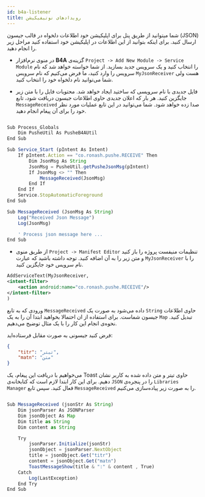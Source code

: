 ```yaml
---
id: b4a-listener
title: رویدادهای نوتیفیکیشن
---
```



شما میتوانید از طریق پنل برای اپلیکیشن خود اطلاعات دلخواه در قالب جیسون (JSON) ارسال کنید. برای اینکه بتوانید از این اطلاعات در اپلیکیشن خود استفاده کنید مراحل زیر را انجام دهید.

- در منوی نرم‌افزار 
**B4A**
گزینه‌ی 
`Project -> Add New Module -> Service Module`
را انتخاب کنید و یک سرویس جدید بسازید. از شما خواسته خواهد شد که نام سرویس را وارد کنید، ما فرض می‌کنیم که نام سرویس 
`MyJsonReceiver`
هست ولی شما می‌توانید نام دلخواه خود را انتخاب کنید.

- فایل جدیدی با نام سرویسی که ساختید ایجاد خواهد شد. محتویات فایل را با متن زیر جایگزین کنید.
هر بار که اعلان جدیدی حاوی اطلاعات جیسون دریافت شود، تابع
`MessageReceived`
صدا زده خواهد شود. شما می‌توانید در این تابع عملیات مورد نظر خود را برای آن پیغام انجام دهید.


```js

Sub Process_Globals
	Dim PusheUtil As PusheB4AUtil
End Sub

Sub Service_Start (pIntent As Intent)
	If pIntent.Action == "co.ronash.pushe.RECEIVE" Then
		Dim JsonMsg As String
		JsonMsg = PusheUtil.getPusheJsonMsg(pIntent)
		If JsonMsg <> "" Then
			MessageReceived(JsonMsg)
		End If
	End If
	Service.StopAutomaticForeground
End Sub

Sub MessageReceived (JsonMsg As String)
	Log("Received Json Message")
	Log(JsonMsg)

    ' Process json message here ...
End Sub
```

- از طریق منوی 
`Project -> Manifest Editor`
تنظیمات منیفست پروژه را باز کنید و متن زیر را به آن اضافه کنید. توجه داشته باشید که عبارت 
`MyJsonReceiver`
را با نام سرویس خود جایگزین کنید.

```xml
AddServiceText(MyJsonReceiver,
<intent-filter>
    <action android:name="co.ronash.pushe.RECEIVE"/>
</intent-filter>
)
```


ورودی که به تابع 
`MessageReceived`
داده می‌شود به صورت یک
`String`
حاوی اطلاعات جیسون شماست. برای استفاده از ان احتمالا بخواهید ابتدا آن را به یک 
`Map`
تبدیل کنید. نحوه‌ی انجام این کار را با یک مثال توضیح می‌دهیم.


فرض کنید جیسونی به صورت مقابل فرستاده‌اید:

```json
{
    "titr": "تیتر",
    "matn": "متن"
}
```

می‌خواهیم با دریافت این پیغام، یک 
Toast
حاوی تیتر و متن داده شده به کاربر نشان دهیم. برای این کار ابتدا لازم است که کتابخانه‌ی 
`JSON`
را در پنجره‌ی 
`Libraries Manager`
فعال کنید. سپس تابع 
`MessageReceived` 
را به صورت زیر پیاده‌سازی می‌کنیم.

```js

Sub MessageReceived (jsonStr As String)
    Dim jsonParser As JSONParser
    Dim jsonObject As Map
    Dim title as String
    Dim content as String

  	Try
        jsonParser.Initialize(jsonStr)
	  	jsonObject = jsonParser.NextObject
		title = jsonObject.Get("titr")
		content = jsonObject.Get("matn")
		ToastMessageShow(title & ":" & content , True)
    Catch
        Log(LastException)
    End Try
End Sub
```
